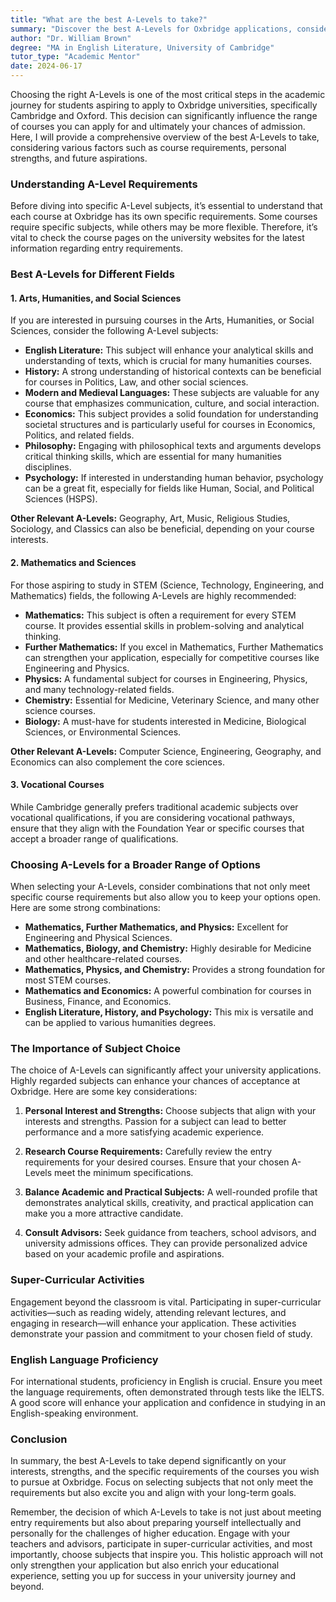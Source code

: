 ```yaml
---
title: "What are the best A-Levels to take?"
summary: "Discover the best A-Levels for Oxbridge applications, considering course requirements, personal strengths, and future career aspirations."
author: "Dr. William Brown"
degree: "MA in English Literature, University of Cambridge"
tutor_type: "Academic Mentor"
date: 2024-06-17
---
```


Choosing the right A-Levels is one of the most critical steps in the academic journey for students aspiring to apply to Oxbridge universities, specifically Cambridge and Oxford. This decision can significantly influence the range of courses you can apply for and ultimately your chances of admission. Here, I will provide a comprehensive overview of the best A-Levels to take, considering various factors such as course requirements, personal strengths, and future aspirations.

### Understanding A-Level Requirements

Before diving into specific A-Level subjects, it’s essential to understand that each course at Oxbridge has its own specific requirements. Some courses require specific subjects, while others may be more flexible. Therefore, it’s vital to check the course pages on the university websites for the latest information regarding entry requirements.

### Best A-Levels for Different Fields

#### **1. Arts, Humanities, and Social Sciences**

If you are interested in pursuing courses in the Arts, Humanities, or Social Sciences, consider the following A-Level subjects:

- **English Literature:** This subject will enhance your analytical skills and understanding of texts, which is crucial for many humanities courses.
- **History:** A strong understanding of historical contexts can be beneficial for courses in Politics, Law, and other social sciences.
- **Modern and Medieval Languages:** These subjects are valuable for any course that emphasizes communication, culture, and social interaction.
- **Economics:** This subject provides a solid foundation for understanding societal structures and is particularly useful for courses in Economics, Politics, and related fields.
- **Philosophy:** Engaging with philosophical texts and arguments develops critical thinking skills, which are essential for many humanities disciplines.
- **Psychology:** If interested in understanding human behavior, psychology can be a great fit, especially for fields like Human, Social, and Political Sciences (HSPS).

**Other Relevant A-Levels:** Geography, Art, Music, Religious Studies, Sociology, and Classics can also be beneficial, depending on your course interests.

#### **2. Mathematics and Sciences**

For those aspiring to study in STEM (Science, Technology, Engineering, and Mathematics) fields, the following A-Levels are highly recommended:

- **Mathematics:** This subject is often a requirement for every STEM course. It provides essential skills in problem-solving and analytical thinking.
- **Further Mathematics:** If you excel in Mathematics, Further Mathematics can strengthen your application, especially for competitive courses like Engineering and Physics.
- **Physics:** A fundamental subject for courses in Engineering, Physics, and many technology-related fields.
- **Chemistry:** Essential for Medicine, Veterinary Science, and many other science courses.
- **Biology:** A must-have for students interested in Medicine, Biological Sciences, or Environmental Sciences.

**Other Relevant A-Levels:** Computer Science, Engineering, Geography, and Economics can also complement the core sciences.

#### **3. Vocational Courses**

While Cambridge generally prefers traditional academic subjects over vocational qualifications, if you are considering vocational pathways, ensure that they align with the Foundation Year or specific courses that accept a broader range of qualifications.

### Choosing A-Levels for a Broader Range of Options

When selecting your A-Levels, consider combinations that not only meet specific course requirements but also allow you to keep your options open. Here are some strong combinations:

- **Mathematics, Further Mathematics, and Physics:** Excellent for Engineering and Physical Sciences.
- **Mathematics, Biology, and Chemistry:** Highly desirable for Medicine and other healthcare-related courses.
- **Mathematics, Physics, and Chemistry:** Provides a strong foundation for most STEM courses.
- **Mathematics and Economics:** A powerful combination for courses in Business, Finance, and Economics.
- **English Literature, History, and Psychology:** This mix is versatile and can be applied to various humanities degrees.

### The Importance of Subject Choice

The choice of A-Levels can significantly affect your university applications. Highly regarded subjects can enhance your chances of acceptance at Oxbridge. Here are some key considerations:

1. **Personal Interest and Strengths:** Choose subjects that align with your interests and strengths. Passion for a subject can lead to better performance and a more satisfying academic experience.

2. **Research Course Requirements:** Carefully review the entry requirements for your desired courses. Ensure that your chosen A-Levels meet the minimum specifications.

3. **Balance Academic and Practical Subjects:** A well-rounded profile that demonstrates analytical skills, creativity, and practical application can make you a more attractive candidate.

4. **Consult Advisors:** Seek guidance from teachers, school advisors, and university admissions offices. They can provide personalized advice based on your academic profile and aspirations.

### Super-Curricular Activities

Engagement beyond the classroom is vital. Participating in super-curricular activities—such as reading widely, attending relevant lectures, and engaging in research—will enhance your application. These activities demonstrate your passion and commitment to your chosen field of study.

### English Language Proficiency

For international students, proficiency in English is crucial. Ensure you meet the language requirements, often demonstrated through tests like the IELTS. A good score will enhance your application and confidence in studying in an English-speaking environment.

### Conclusion

In summary, the best A-Levels to take depend significantly on your interests, strengths, and the specific requirements of the courses you wish to pursue at Oxbridge. Focus on selecting subjects that not only meet the requirements but also excite you and align with your long-term goals. 

Remember, the decision of which A-Levels to take is not just about meeting entry requirements but also about preparing yourself intellectually and personally for the challenges of higher education. Engage with your teachers and advisors, participate in super-curricular activities, and most importantly, choose subjects that inspire you. This holistic approach will not only strengthen your application but also enrich your educational experience, setting you up for success in your university journey and beyond.
    